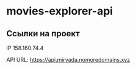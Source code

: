 # movies-explorer-api

## Ссылки на проект

IP 158.160.74.4

API URL:
https://api.mirvada.nomoredomains.xyz
